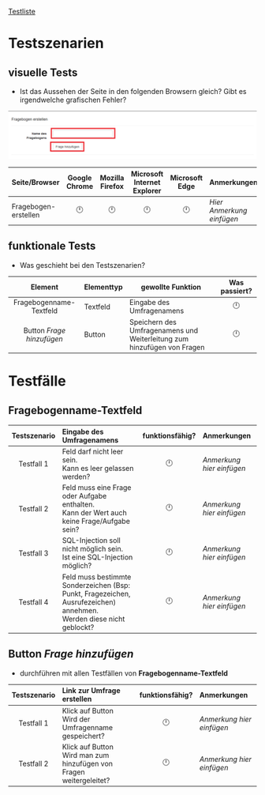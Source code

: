 [Testliste](/Tests/Testliste.md)
# Testszenarien
## visuelle Tests
* Ist das Aussehen der Seite in den folgenden Browsern gleich? Gibt es irgendwelche grafischen Fehler?

![Bild der Fragebogen-erstellen-Seite](/Tests/Tests%20-%20Ver.%200.4/Images/Fragebogen-erstellen.png)

| Seite/Browser | Google Chrome | Mozilla Firefox | Microsoft Internet Explorer | Microsoft Edge | Anmerkungen |
| :--- | :---: | :---: |  :---: | :---: | :--- |
| Fragebogen-erstellen | :clock12: | :clock12:|:clock12:|:clock12:| *Hier Anmerkung einfügen* |

## funktionale Tests
* Was geschieht bei den Testszenarien?

| Element | Elementtyp | gewollte Funktion | Was passiert? |
| :---: | --- | --- | :---: |
| Fragebogenname-Textfeld | Textfeld | Eingabe des Umfragenamens | :clock12: |
| Button *Frage hinzufügen* | Button | Speichern des Umfragenamens und Weiterleitung zum hinzufügen von Fragen | :clock12: |

# Testfälle

## Fragebogenname-Textfeld

| Testszenario | Eingabe des Umfragenamens | funktionsfähig? | Anmerkungen |
| :---: | :--- | :---: | :--- |
| Testfall 1 | Feld darf nicht leer sein.</br>Kann es leer gelassen werden? | :clock12: | *Anmerkung hier einfügen* |
| Testfall 2 | Feld muss eine Frage oder Aufgabe enthalten.</br>Kann der Wert auch keine Frage/Aufgabe sein? | :clock12: | *Anmerkung hier einfügen* |
| Testfall 3 | SQL-Injection soll nicht möglich sein.<br>Ist eine SQL-Injection möglich? | :clock12: | *Anmerkung hier einfügen* |
| Testfall 4 | Feld muss bestimmte Sonderzeichen (Bsp: Punkt, Fragezeichen, Ausrufezeichen) annehmen.<br>Werden diese nicht geblockt? | :clock12: | *Anmerkung hier einfügen* |

## Button *Frage hinzufügen*
- durchführen mit allen Testfällen von **Fragebogenname-Textfeld**

| Testszenario | Link zur Umfrage erstellen | funktionsfähig? | Anmerkungen |
| :---: | :--- | :---: | :--- |
| Testfall 1 | Klick auf Button</br>Wird der Umfragenname gespeichert? | :clock12: | *Anmerkung hier einfügen* |
| Testfall 2 | Klick auf Button</br>Wird man zum hinzufügen von Fragen weitergeleitet? | :clock12: | *Anmerkung hier einfügen* |
